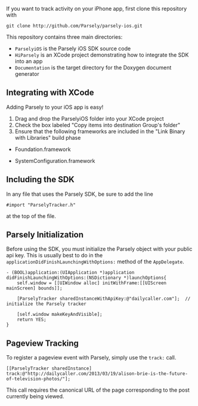 If you want to track activity on your iPhone app, first clone this repository with

    git clone http://github.com/Parsely/parsely-ios.git

This repository contains three main directories:

* `ParselyiOS` is the Parsely iOS SDK source code
* `HiParsely` is an XCode project demonstrating how to integrate the SDK into an app
* `Documentation` is the target directory for the Doxygen document generator


Integrating with XCode
----------------------

Adding Parsely to your iOS app is easy!

1. Drag and drop the ParselyiOS folder into your XCode project
2. Check the box labeled "Copy items into destination Group's folder"
3. Ensure that the following frameworks are included in the "Link Binary with Libraries" build phase

*  Foundation.framework

*  SystemConfiguration.framework

Including the SDK
-----------------

In any file that uses the Parsely SDK, be sure to add the line

    #import "ParselyTracker.h"

at the top of the file.

Parsely Initialization
----------------------

Before using the SDK, you must initialize the Parsely object with your public api key. This is usually best to do in the `applicationDidFinishLaunchingWithOptions:` method of the `AppDelegate`.

    - (BOOL)application:(UIApplication *)application didFinishLaunchingWithOptions:(NSDictionary *)launchOptions{
        self.window = [[UIWindow alloc] initWithFrame:[[UIScreen mainScreen] bounds]];

        [ParselyTracker sharedInstanceWithApiKey:@"dailycaller.com"];  // initialize the Parsely tracker

        [self.window makeKeyAndVisible];
        return YES;
    }

Pageview Tracking
-----------------

To register a pageview event with Parsely, simply use the `track:` call.

    [[ParselyTracker sharedInstance] track:@"http://dailycaller.com/2013/03/19/alison-brie-is-the-future-of-television-photos/"];

This call requires the canonical URL of the page corresponding to the post currently being viewed.
